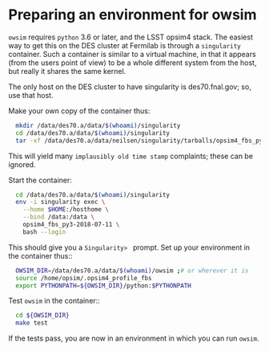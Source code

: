 # Preparing an environment for owsim

``owsim`` requires ``python`` 3.6 or later, and the LSST opsim4
stack. The easiest way to get this on the DES cluster at Fermilab is
through a ``singularity`` container. Such a container is similar to a
virtual machine, in that it appears (from the users point of view) to
be a whole different system from the host, but really it shares the
same kernel.

The only host on the DES cluster to have singularity is
des70.fnal.gov; so, use that host.

Make your own copy of the container thus:

```bash
  mkdir /data/des70.a/data/$(whoami)/singularity
  cd /data/des70.a/data/$(whoami)/singularity
  tar -xf /data/des70.a/data/neilsen/singularity/tarballs/opsim4_fbs_py3-2018-07-11_mod.tgz
```

This will yield many ``implausibly old time stamp`` complaints; these
can be ignored.

Start the container:

```bash
  cd /data/des70.a/data/$(whoami)/singularity
  env -i singularity exec \
    --home $HOME:/hosthome \
    --bind /data:/data \
    opsim4_fbs_py3-2018-07-11 \
    bash --login
```

This should give you a ``Singularity> `` prompt. Set up your
environment in the container thus::

```bash
  OWSIM_DIR=/data/des70.a/data/$(whoami)/owsim ;# or wherever it is
  source /home/opsim/.opsim4_profile_fbs
  export PYTHONPATH=${OWSIM_DIR}/python:$PYTHONPATH
```

Test ``owsim`` in the container::

```bash
  cd ${OWSIM_DIR}
  make test
```

If the tests pass, you are now in an environment in which you can run
``owsim``.